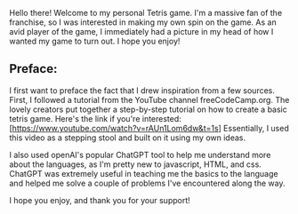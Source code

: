 Hello there! Welcome to my personal Tetris game. I'm a massive fan of the franchise, so I was interested in making my own spin on the game. 
As an avid player of the game, I immediately had a picture in my head of how I wanted my game to turn out. I hope you enjoy!

## Preface: 

I first want to preface the fact that I drew inspiration from a few sources. First, I followed a tutorial from the YouTube channel freeCodeCamp.org.
The lovely creators put together a step-by-step tutorial on how to create a basic tetris game. Here's the link if you're interested: [https://www.youtube.com/watch?v=rAUn1Lom6dw&t=1s]
Essentially, I used this video as a stepping stool and built on it using my own ideas. 

I also used openAI's popular ChatGPT tool to help me understand more about the languages, as I'm pretty new to javascript, HTML, and css. ChatGPT was 
extremely useful in teaching me the basics to the language and helped me solve a couple of problems I've encountered along the way.

I hope you enjoy, and thank you for your support!
